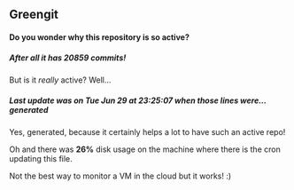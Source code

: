 ## Greengit

#### Do you wonder why this repository is so active?

##### After all it has 20859 commits!

But is it *really* active? Well...

##### Last update was on Tue Jun 29 at 23:25:07 when those lines were... generated

Yes, generated, because it certainly helps a lot to have such an active repo!

Oh and there was **26%** disk usage on the machine
where there is the cron updating this file.

Not the best way to monitor a VM in the cloud but it works! :)
